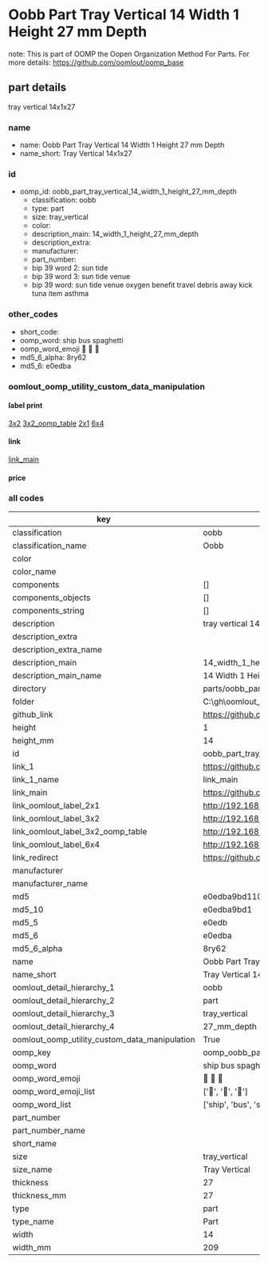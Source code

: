 # Oobb Part Tray Vertical 14 Width 1 Height 27 mm Depth  

note: This is part of OOMP the Oopen Organization Method For Parts. For more details: https://github.com/oomlout/oomp_base

##  part details
  



tray vertical 14x1x27



### name
* name: Oobb Part Tray Vertical 14 Width 1 Height 27 mm Depth
* name_short: Tray Vertical 14x1x27 
### id
* oomp_id: oobb_part_tray_vertical_14_width_1_height_27_mm_depth
  * classification: oobb
  * type: part
  * size: tray_vertical
  * color: 
  * description_main: 14_width_1_height_27_mm_depth
  * description_extra: 
  * manufacturer: 
  * part_number: 
  * bip 39 word 2: sun tide
  * bip 39 word 3: sun tide venue
  * bip 39 word: sun tide venue oxygen benefit travel debris away kick tuna item asthma

### other_codes
* short_code: 
* oomp_word: ship bus spaghetti
* oomp_word_emoji :ship: :bus: :spaghetti:
* md5_6_alpha: 8ry62
* md5_6: e0edba






### oomlout_oomp_utility_custom_data_manipulation
#### label print
[3x2](http://192.168.1.245:1112/?label=oomp%208ry62)
[3x2_oomp_table](http://192.168.1.108:1112/?label=oomp%208ry62)
[2x1](http://192.168.1.242:1112/?label=oomp%208ry62)
[6x4](http://192.168.1.55:1112/?label=oomp%208ry62)    

#### link

[link_main](https://github.com/oomlout/oomlout_oobb_version_4_generated_parts/tree/main/navigation_oomp/oobb/part/tray_vertical/14_width_1_height_27_mm_depth/part)                              

#### price







### all codes 
| key | value |  
| --- | --- |  
| classification | oobb |  
| classification_name | Oobb |  
| color |  |  
| color_name |  |  
| components | [] |  
| components_objects | [] |  
| components_string | [] |  
| description | tray vertical 14x1x27 |  
| description_extra |  |  
| description_extra_name |  |  
| description_main | 14_width_1_height_27_mm_depth |  
| description_main_name | 14 Width 1 Height 27 mm Depth |  
| directory | parts/oobb_part_tray_vertical_14_width_1_height_27_mm_depth |  
| folder | C:\gh\oomlout_oobb_version_4_generated_parts\parts\oobb_part_tray_vertical_14_width_1_height_27_mm_depth |  
| github_link | https://github.com/oomlout/oomlout_oomp_part_src/tree/main/parts/oobb_part_tray_vertical_14_width_1_height_27_mm_depth |  
| height | 1 |  
| height_mm | 14 |  
| id | oobb_part_tray_vertical_14_width_1_height_27_mm_depth |  
| link_1 | https://github.com/oomlout/oomlout_oobb_version_4_generated_parts/tree/main/navigation_oomp/oobb/part/tray_vertical/14_width_1_height_27_mm_depth/part |  
| link_1_name | link_main |  
| link_main | https://github.com/oomlout/oomlout_oobb_version_4_generated_parts/tree/main/navigation_oomp/oobb/part/tray_vertical/14_width_1_height_27_mm_depth/part |  
| link_oomlout_label_2x1 | http://192.168.1.242:1112/?label=oomp%208ry62 |  
| link_oomlout_label_3x2 | http://192.168.1.245:1112/?label=oomp%208ry62 |  
| link_oomlout_label_3x2_oomp_table | http://192.168.1.108:1112/?label=oomp%208ry62 |  
| link_oomlout_label_6x4 | http://192.168.1.55:1112/?label=oomp%208ry62 |  
| link_redirect | https://github.com/oomlout/oomlout_oobb_version_4_generated_parts/tree/main/parts/oobb_tray_vertical_14_01_27 |  
| manufacturer |  |  
| manufacturer_name |  |  
| md5 | e0edba9bd110670f9e0a99e5e4f876ca |  
| md5_10 | e0edba9bd1 |  
| md5_5 | e0edb |  
| md5_6 | e0edba |  
| md5_6_alpha | 8ry62 |  
| name | Oobb Part Tray Vertical 14 Width 1 Height 27 mm Depth |  
| name_short | Tray Vertical 14x1x27  |  
| oomlout_detail_hierarchy_1 | oobb |  
| oomlout_detail_hierarchy_2 | part |  
| oomlout_detail_hierarchy_3 | tray_vertical |  
| oomlout_detail_hierarchy_4 | 27_mm_depth |  
| oomlout_oomp_utility_custom_data_manipulation | True |  
| oomp_key | oomp_oobb_part_tray_vertical_14_width_1_height_27_mm_depth |  
| oomp_word | ship bus spaghetti |  
| oomp_word_emoji | :ship: :bus: :spaghetti: |  
| oomp_word_emoji_list | [':ship:', ':bus:', ':spaghetti:'] |  
| oomp_word_list | ['ship', 'bus', 'spaghetti'] |  
| part_number |  |  
| part_number_name |  |  
| short_name |  |  
| size | tray_vertical |  
| size_name | Tray Vertical |  
| thickness | 27 |  
| thickness_mm | 27 |  
| type | part |  
| type_name | Part |  
| width | 14 |  
| width_mm | 209 |  
